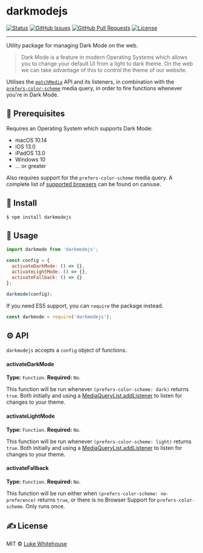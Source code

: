 # darkmodejs

<div>

[![Status](https://img.shields.io/badge/status-active-success.svg)]()
[![GitHub Issues](https://img.shields.io/github/issues/lukewhitehouse/darkmodejs.svg)](https://github.com/lukewhitehouse/darkmodejs/issues)
[![GitHub Pull Requests](https://img.shields.io/github/issues-pr/lukewhitehouse/darkmodejs.svg)](https://github.com/lukewhitehouse/darkmodejs/pulls)
[![License](https://img.shields.io/badge/license-MIT-blue.svg)](/LICENSE)

</div>

---

Utility package for managing Dark Mode on the web.

> Dark Mode is a feature in modern Operating Systems which allows you to change your default UI from a light to dark theme. On the web we can take advantage of this to control the theme of our website.

Utilises the [`matchMedia`](https://developer.mozilla.org/en-US/docs/Web/API/Window/matchMedia) API and its listeners, in combination with the [`prefers-color-scheme`](https://developer.mozilla.org/en-US/docs/Web/CSS/@media/prefers-color-scheme) media query, in order to fire functions whenever you're in Dark Mode.

## 📝 Prerequisites

Requires an Operating System which supports Dark Mode:

- macOS 10.14
- iOS 13.0
- iPadOS 13.0
- Windows 10
- ... or greater

Also requires support for the `prefers-color-scheme` media query. A complete list of [supported browsers](https://caniuse.com/#search=prefers-color-scheme) can be found on caniuse.

## 🏁 Install

```
$ npm install darkmodejs
```

## 🎈 Usage <a name="usage"></a>

```js
import darkmode from 'darkmodejs';

const config = {
  activateDarkMode: () => {},
  activateLightMode: () => {},
  activateFallback: () => {}
};

darkmode(config);
```

If you need ES5 support, you can `require` the package instead.

```js
const darkmode = require('darkmodejs');
```

## ⚙ API

`darkmodejs` accepts a `config` object of functions.

#### activateDarkMode

**Type:** `Function`. **Required:** `No`.

This function will be run whenever `(prefers-color-scheme: dark)` returns `true`. Both initially and using a [MediaQueryList.addListener](https://developer.mozilla.org/en-US/docs/Web/API/MediaQueryList/addListener) to listen for changes to your theme.

#### activateLightMode

**Type:** `Function`. **Required:** `No`.

This function will be run whenever `(prefers-color-scheme: light)` returns `true`. Both initially and using a [MediaQueryList.addListener](https://developer.mozilla.org/en-US/docs/Web/API/MediaQueryList/addListener) to listen for changes to your theme.

#### activateFallback

**Type:** `Function`. **Required:** `No`.

This function will be run either when `(prefers-color-scheme: no-preference)` returns `true`, or there is no Browser Support for `prefers-color-scheme`. Only runs once.

## ✍️ License

MIT © [Luke Whitehouse](https://lukewhitehouse.co.uk)
